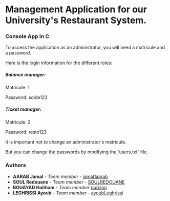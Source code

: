 # Management Application for our University's Restaurant System.

### Console App in C

To access the application as an administrator, you will need a matricule and a password.

Here is the login information for the different roles:

##### Balance manager:

Matricule: 1

Password: solde123

##### Ticket manager:

Matricule: 2

Password: resto123

It is important not to change an administrator's matricule.

But you can change the passwords by modifying the 'users.txt' file.


### Authors

- **AARAB Jamal** - *Team member* - [jamal1aarab](https://github.com/jamal1aarab)
- **SOUL Redouane** - *Team member* - [SOULREDOUANE](https://github.com/SOULREDOUANE)
- **BOUAYAD Haitham** - *Team member* [purizon](https://github.com/purizon)
- **LEGHRISSI Ayoub** - *Team member* - [ayoubLeghrissi](https://github.com/ayoubLeghrissi)
